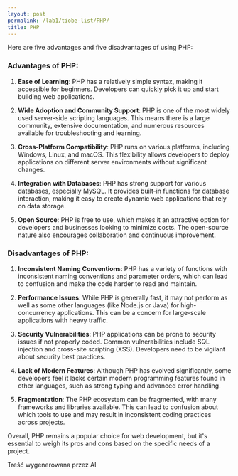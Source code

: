 ```yaml
---
layout: post
permalink: /lab1/tiobe-list/PHP/
title: PHP
---
```

Here are five advantages and five disadvantages of using PHP:

### Advantages of PHP:

1. **Ease of Learning**: PHP has a relatively simple syntax, making it accessible for beginners. Developers can quickly pick it up and start building web applications.

2. **Wide Adoption and Community Support**: PHP is one of the most widely used server-side scripting languages. This means there is a large community, extensive documentation, and numerous resources available for troubleshooting and learning.

3. **Cross-Platform Compatibility**: PHP runs on various platforms, including Windows, Linux, and macOS. This flexibility allows developers to deploy applications on different server environments without significant changes.

4. **Integration with Databases**: PHP has strong support for various databases, especially MySQL. It provides built-in functions for database interaction, making it easy to create dynamic web applications that rely on data storage.

5. **Open Source**: PHP is free to use, which makes it an attractive option for developers and businesses looking to minimize costs. The open-source nature also encourages collaboration and continuous improvement.

### Disadvantages of PHP:

1. **Inconsistent Naming Conventions**: PHP has a variety of functions with inconsistent naming conventions and parameter orders, which can lead to confusion and make the code harder to read and maintain.

2. **Performance Issues**: While PHP is generally fast, it may not perform as well as some other languages (like Node.js or Java) for high-concurrency applications. This can be a concern for large-scale applications with heavy traffic.

3. **Security Vulnerabilities**: PHP applications can be prone to security issues if not properly coded. Common vulnerabilities include SQL injection and cross-site scripting (XSS). Developers need to be vigilant about security best practices.

4. **Lack of Modern Features**: Although PHP has evolved significantly, some developers feel it lacks certain modern programming features found in other languages, such as strong typing and advanced error handling.

5. **Fragmentation**: The PHP ecosystem can be fragmented, with many frameworks and libraries available. This can lead to confusion about which tools to use and may result in inconsistent coding practices across projects.

Overall, PHP remains a popular choice for web development, but it's essential to weigh its pros and cons based on the specific needs of a project.

Treść wygenerowana przez AI
